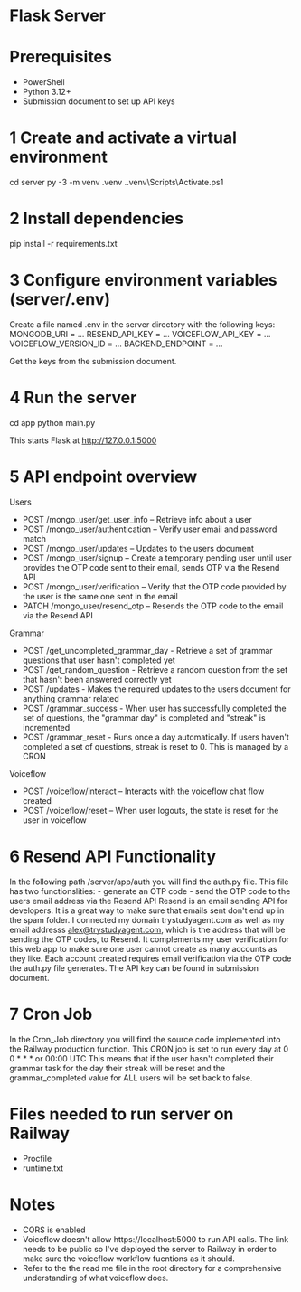# Flask Server #

# Prerequisites
- PowerShell
- Python 3.12+
- Submission document to set up API keys


# 1 Create and activate a virtual environment
cd server
py -3 -m venv .venv
.\.venv\Scripts\Activate.ps1


# 2 Install dependencies
pip install -r requirements.txt


# 3 Configure environment variables (server/.env)
Create a file named .env in the server directory with the following keys:
MONGODB_URI = ...
RESEND_API_KEY = ...
VOICEFLOW_API_KEY = ...
VOICEFLOW_VERSION_ID = ...
BACKEND_ENDPOINT = ...

Get the keys from the submission document.


# 4 Run the server
cd app
python main.py

This starts Flask at http://127.0.0.1:5000


# 5 API endpoint overview
Users
- POST /mongo_user/get_user_info – Retrieve info about a user
- POST /mongo_user/authentication – Verify user email and password match
- POST /mongo_user/updates – Updates to the users document
- POST /mongo_user/signup – Create a temporary pending user until user provides the OTP code sent to their email, sends OTP via the Resend API
- POST /mongo_user/verification – Verify that the OTP code provided by the user is the same one sent in the email
- PATCH /mongo_user/resend_otp – Resends the OTP code to the email via the Resend API

Grammar
- POST /get_uncompleted_grammar_day - Retrieve a set of grammar questions that user hasn't completed yet
- POST /get_random_question - Retrieve a random question from the set that hasn't been answered correctly yet
- POST /updates - Makes the required updates to the users document for anything grammar related
- POST /grammar_success - When user has successfully completed the set of questions, the "grammar day" is completed and "streak" is incremented
- POST /grammar_reset - Runs once a day automatically. If users haven't completed a set of questions, streak is reset to 0. This is managed by a CRON 

Voiceflow
- POST /voiceflow/interact – Interacts with the voiceflow chat flow created
- POST /voiceflow/reset – When user logouts, the state is reset for the user in voiceflow


# 6 Resend API Functionality
In the following path /server/app/auth you will find the auth.py file.
This file has two functionslities:
    - generate an OTP code
    - send the OTP code to the users email address via the Resend API
Resend is an email sending API for developers. It is a great way to make sure that emails sent don't end up in the spam folder.
I connected my domain trystudyagent.com as well as my email addresss alex@trystudyagent.com, which is the address that will be sending the OTP codes, to Resend.
It complements my user verification for this web app to make sure one user cannot create as many accounts as they like.
Each account created requires email verification via the OTP code the auth.py file generates.
The API key can be found in submission document.


# 7 Cron Job
In the Cron_Job directory you will find the source code implemented into the Railway production function.
This CRON job is set to run every day at 0 0 * * * or 00:00 UTC
This means that if the user hasn't completed their grammar task for the day their streak will be reset and the grammar_completed value for ALL users will be set back to false.

# Files needed to run server on Railway 
- Procfile
- runtime.txt


# Notes
- CORS is enabled
- Voiceflow doesn't allow https://localhost:5000 to run API calls. The link needs to be public so I've deployed the server to Railway in order to make sure the voiceflow workflow fucntions as it should.
- Refer to the the read me file in the root directory for a comprehensive understanding of what voiceflow does.

